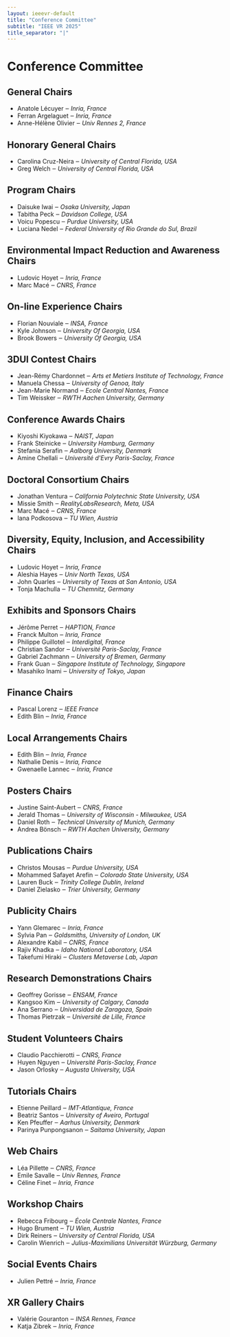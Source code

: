 ```yaml
---
layout: ieeevr-default
title: "Conference Committee"
subtitle: "IEEE VR 2025"
title_separator: "|"
---
```

<script type="text/javascript">
	$(document).ready(function(){
		var email = ""; 
		var domain = "ieeevr.org"; 

		email = "general2025"; 		
		general.innerHTML  = "<span class='text-nowrap'><a href=javascript:location='" + "mail" + "to:" + email + "@" + domain + "'><i class='fas fa-fw fa-envelope-square emailIconSm' style=''></i><i class='emailTextSm'>" + email + "@" + domain + "</a></i></span>";
		
		

		email = "program2025"; 
		program.innerHTML  = "<span class='text-nowrap'><a href=javascript:location='" + "mail" + "to:" + email + "@" + domain + "'><i class='fas fa-fw fa-envelope-square emailIconSm' style=''></i><i class='emailTextSm'>" + email + "@" + domain + "</a></i></span>";
		
		email = "contest2025"; 
		contest.innerHTML  = "<span class='text-nowrap'><a href=javascript:location='" + "mail" + "to:" + email + "@" + domain + "'><i class='fas fa-fw fa-envelope-square emailIconSm' style=''></i><i class='emailTextSm'>" + email + "@" + domain + "</a></i></span>";

		email = "awards2025"; 
		awards.innerHTML  = "<span class='text-nowrap'><a href=javascript:location='" + "mail" + "to:" + email + "@" + domain + "'><i class='fas fa-fw fa-envelope-square emailIconSm' style=''></i><i class='emailTextSm'>" + email + "@" + domain + "</a></i></span>";
		
		email = "doctoralconsortium2025"; 
		doctoralconsortium.innerHTML  = "<span class='text-nowrap'><a href=javascript:location='" + "mail" + "to:" + email + "@" + domain + "'><i class='fas fa-fw fa-envelope-square emailIconSm' style=''></i><i class='emailTextSm'>" + email + "@" + domain + "</a></i></span>";
		
		email = "deia2025"; 
		diversity.innerHTML  = "<span class='text-nowrap'><a href=javascript:location='" + "mail" + "to:" + email + "@" + domain + "'><i class='fas fa-fw fa-envelope-square emailIconSm' style=''></i><i class='emailTextSm'>" + email + "@" + domain + "</a></i></span>";
	
		email = "exhibitssponsors2025"; 
		exhibitssponsors.innerHTML  = "<span class='text-nowrap'><a href=javascript:location='" + "mail" + "to:" + email + "@" + domain + "'><i class='fas fa-fw fa-envelope-square emailIconSm' style=''></i><i class='emailTextSm'>" + email + "@" + domain + "</a></i></span>";

		email = "finance2025"; 
		finance.innerHTML  = "<span class='text-nowrap'><a href=javascript:location='" + "mail" + "to:" + email + "@" + domain + "'><i class='fas fa-fw fa-envelope-square emailIconSm' style=''></i><i class='emailTextSm'>" + email + "@" + domain + "</a></i></span>";
		
		email = "localarrangements2025";
		localarrangements.innerHTML  = "<span class='text-nowrap'><a href=javascript:location='" + "mail" + "to:" + email + "@" + domain + "'><i class='fas fa-fw fa-envelope-square emailIconSm' style=''></i><i class='emailTextSm'>" + email + "@" + domain + "</a></i></span>";
		
		email = "posters2025"; 
		posters.innerHTML  = "<span class='text-nowrap'><a href=javascript:location='" + "mail" + "to:" + email + "@" + domain + "'><i class='fas fa-fw fa-envelope-square emailIconSm' style=''></i><i class='emailTextSm'>" + email + "@" + domain + "</a></i></span>";
		
		email = "publications2025"; 
		publications.innerHTML  = "<span class='text-nowrap'><a href=javascript:location='" + "mail" + "to:" + email + "@" + domain + "'><i class='fas fa-fw fa-envelope-square emailIconSm' style=''></i><i class='emailTextSm'>" + email + "@" + domain + "</a></i></span>";
		
		email = "publicity2025"; 
		publicity.innerHTML  = "<span class='text-nowrap'><a href=javascript:location='" + "mail" + "to:" + email + "@" + domain + "'><i class='fas fa-fw fa-envelope-square emailIconSm' style=''></i><i class='emailTextSm'>" + email + "@" + domain + "</a></i></span>";
		
		email = "researchdemos2025"; 
		researchdemos.innerHTML  = "<span class='text-nowrap'><a href=javascript:location='" + "mail" + "to:" + email + "@" + domain + "'><i class='fas fa-fw fa-envelope-square emailIconSm' style=''></i><i class='emailTextSm'>" + email + "@" + domain + "</a></i></span>";
		
		email = "studentvolunteers2025"; 
		studentvolunteers.innerHTML  = "<span class='text-nowrap'><a href=javascript:location='" + "mail" + "to:" + email + "@" + domain + "'><i class='fas fa-fw fa-envelope-square emailIconSm' style=''></i><i class='emailTextSm'>" + email + "@" + domain + "</a></i></span>";
		
		email = "tutorials2025"; 
		tutorials.innerHTML  = "<span class='text-nowrap'><a href=javascript:location='" + "mail" + "to:" + email + "@" + domain + "'><i class='fas fa-fw fa-envelope-square emailIconSm' style=''></i><i class='emailTextSm'>" + email + "@" + domain + "</a></i></span>";

		email = "web2025";		
		web.innerHTML  = "<span class='text-nowrap'><a href=javascript:location='" + "mail" + "to:" + email + "@" + domain + "'><i class='fas fa-fw fa-envelope-square emailIconSm' style=''></i><i class='emailTextSm'>" + email + "@" + domain + "</a></i></span>";
		
		email = "workshops2025"; 		
		workshops.innerHTML  = "<span class='text-nowrap'><a href=javascript:location='" + "mail" + "to:" + email + "@" + domain + "'><i class='fas fa-fw fa-envelope-square emailIconSm' style=''></i><i class='emailTextSm'>" + email + "@" + domain + "</a></i></span>";
		
		email = "xrfuturefaculty2025"; 		
		xrfuturefaculty.innerHTML  = "<span class='text-nowrap'><a href=javascript:location='" + "mail" + "to:" + email + "@" + domain + "'><i class='fas fa-fw fa-envelope-square emailIconSm' style=''></i><i class='emailTextSm'>" + email + "@" + domain + "</a></i></span>";		

		email = "environment2025"; 		
		environment.innerHTML  = "<span class='text-nowrap'><a href=javascript:location='" + "mail" + "to:" + email + "@" + domain + "'><i class='fas fa-fw fa-envelope-square emailIconSm' style=''></i><i class='emailTextSm'>" + email + "@" + domain + "</a></i></span>";		
		
		email = "onlineexperience2025"; 		
		onlineexperience.innerHTML  = "<span class='text-nowrap'><a href=javascript:location='" + "mail" + "to:" + email + "@" + domain + "'><i class='fas fa-fw fa-envelope-square emailIconSm' style=''></i><i class='emailTextSm'>" + email + "@" + domain + "</a></i></span>";
		
		email = "socialevents2025"; 		
		socialevents.innerHTML  = "<span class='text-nowrap'><a href=javascript:location='" + "mail" + "to:" + email + "@" + domain + "'><i class='fas fa-fw fa-envelope-square emailIconSm' style=''></i><i class='emailTextSm'>" + email + "@" + domain + "</a></i></span>";
		
		email = "art2025"; 		
		art.innerHTML  = "<span class='text-nowrap'><a href=javascript:location='" + "mail" + "to:" + email + "@" + domain + "'><i class='fas fa-fw fa-envelope-square emailIconSm' style=''></i><i class='emailTextSm'>" + email + "@" + domain + "</a></i></span>";

		
	});
</script>
<h1>Conference Committee</h1>
<div>
	<h2>General Chairs <div class="floatRight"><span id="general"></span></div></h2>
	<ul>
		<li><span class="bold">Anatole Lécuyer</span> &#x2012; <i>Inria, France</i></li>
		<li><span class="bold">Ferran Argelaguet</span> &#x2012; <i>Inria, France</i></li>
		<li><span class="bold">Anne-Hélène Olivier</span> &#x2012; <i>Univ Rennes 2, France</i></li>
	</ul>
</div>
<div>
	<h2>Honorary General Chairs <div class="floatRight"><span id="honorary"></span></div></h2>
	<ul>
		<li><span class="bold">Carolina Cruz-Neira</span> &#x2012; <i>University of Central Florida, USA</i></li>
		<li><span class="bold">Greg Welch</span> &#x2012; <i>University of Central Florida, USA</i></li>
	</ul>
</div>
<div>
	<h2>Program Chairs <div class="floatRight"><span id="program"></span></div></h2>
	<ul>
		<li><span class="bold">Daisuke Iwai</span> &#x2012; <i>Osaka University, Japan</i></li>
		<li><span class="bold">Tabitha Peck</span> &#x2012; <i>Davidson College, USA</i></li>
		<li><span class="bold">Voicu Popescu</span> &#x2012; <i>Purdue University, USA</i></li>
		<li><span class="bold">Luciana Nedel</span> &#x2012; <i>Federal University of Rio Grande do Sul, Brazil</i></li>
	</ul>
</div>

<div>
	<h2>Environmental Impact Reduction and Awareness Chairs <div class="floatRight"><span id="environment"></span></div></h2>
	<ul>
		<li><span class="bold">Ludovic Hoyet</span> &#x2012; <i>Inria, France</i></li>
		<li><span class="bold">Marc Macé</span> &#x2012; <i>CNRS, France</i></li>
	</ul>
</div>
<div>
	<h2>On-line Experience Chairs<div class="floatRight"><span id="onlineexperience"></span></div></h2>
	<ul>
		<li><span class="bold">Florian Nouviale</span> &#x2012; <i>INSA, France</i></li>
		<li><span class="bold">Kyle Johnson</span> &#x2012; <i>University Of Georgia, USA</i></li>
		<li><span class="bold">Brook Bowers</span> &#x2012; <i>University Of Georgia, USA</i></li>
	</ul>
</div>

<div>
	<h2>3DUI Contest Chairs <div class="floatRight"><span id="contest"></span></div></h2>
	<ul>
		<li><span class="bold">Jean-Rémy Chardonnet</span> &#x2012; <i>Arts et Metiers Institute of Technology, France</i></li>
		<li><span class="bold">Manuela Chessa</span> &#x2012; <i>University of Genoa, Italy</i></li>
		<li><span class="bold">Jean-Marie Normand</span> &#x2012; <i>Ecole Central Nantes, France</i></li>
		<li><span class="bold">Tim Weissker</span> &#x2012; <i>RWTH Aachen University, Germany</i></li>
	</ul>
</div>
<div>
	<h2>Conference Awards Chairs  <div class="floatRight"><span id="awards"></span></div></h2>
	<ul>
		<li><span class="bold">Kiyoshi Kiyokawa</span> &#x2012; <i>NAIST, Japan</i></li>
		<li><span class="bold">Frank Steinicke</span> &#x2012; <i>University Hamburg, Germany</i></li>
		<li><span class="bold">Stefania Serafin</span> &#x2012; <i>Aalborg University, Denmark</i></li>
		<li><span class="bold">Amine Chellali</span> &#x2012; <i>Université d'Evry Paris-Saclay, France</i></li>
	</ul>
</div>
<div>
	<h2>Doctoral Consortium Chairs <div class="floatRight"><span id="doctoralconsortium"></span></div></h2>			
	<ul>
		<li><span class="bold">Jonathan Ventura</span> &#x2012; <i>California Polytechnic State University, USA</i></li>
		<li><span class="bold">Missie Smith</span> &#x2012; <i>RealityLabsResearch, Meta, USA</i></li>
		<li><span class="bold">Marc	Macé</span> &#x2012; <i>CRNS, France</i></li>
		<li><span class="bold">Iana	Podkosova</span> &#x2012; <i>TU Wien, Austria</i></li>
	</ul>
</div>
<div>
	<h2>Diversity, Equity, Inclusion, and Accessibility Chairs <div class="floatRight"><span id="diversity"></span></div></h2>			
	<ul>
		<li><span class="bold">Ludovic Hoyet</span> &#x2012; <i>Inria, France</i></li>
		<li><span class="bold">Aleshia Hayes</span> &#x2012; <i>Univ North Texas, USA</i></li>
		<li><span class="bold">John Quarles</span> &#x2012; <i>University of Texas at San Antonio, USA</i></li>
		<li><span class="bold">Tonja Machulla</span> &#x2012; <i>TU Chemnitz, Germany</i></li>
	</ul>
</div>
<div>
	<h2>Exhibits and Sponsors Chairs  <div class="floatRight"><span id="exhibitssponsors"></span></div></h2>
	<ul>
		<li><span class="bold">Jérôme Perret</span> &#x2012; <i>HAPTION, France</i></li>
		<li><span class="bold">Franck Multon</span> &#x2012; <i>Inria, France</i></li>
		<li><span class="bold">Philippe Guillotel</span> &#x2012; <i>Interdigital, France</i></li>
		<li><span class="bold">Christian Sandor</span> &#x2012; <i>Université Paris-Saclay, France</i></li>
		<li><span class="bold">Gabriel Zachmann</span> &#x2012; <i>University of Bremen, Germany</i></li>
		<li><span class="bold">Frank Guan</span> &#x2012; <i>Singapore Institute of Technology, Singapore</i></li>
		<li><span class="bold">Masahiko Inami</span> &#x2012; <i>University of Tokyo, Japan</i></li>
	</ul>
</div>
<div>
	<h2>Finance Chairs <div class="floatRight"><span id="finance"></span></div></h2>			
	<ul>
		<li><span class="bold">Pascal Lorenz</span> &#x2012; <i>IEEE France</i></li>
		<li><span class="bold">Edith Blin</span> &#x2012; <i>Inria, France</i></li>
	</ul>
</div>
<div>
	<h2>Local Arrangements Chairs <div class="floatRight"><span id="localarrangements"></span></div></h2>			
	<ul>
		<li><span class="bold">Edith Blin</span> &#x2012; <i>Inria, France</i></li>
		<li><span class="bold">Nathalie	Denis</span> &#x2012; <i>Inria, France</i></li>
		<li><span class="bold">Gwenaelle Lannec</span> &#x2012; <i>Inria, France</i></li>
	</ul>
</div>
<div>
	<h2>Posters Chairs <div class="floatRight"><span id="posters"></span></div></h2>
	<ul>
		<li><span class="bold">Justine	Saint-Aubert</span> &#x2012; <i>CNRS, France</i></li>
		<li><span class="bold">Jerald	Thomas</span> &#x2012; <i>University of Wisconsin - Milwaukee, USA</i></li>
		<li><span class="bold">Daniel 	Roth</span> &#x2012; <i>Technical University of Munich, Germany</i></li>
		<li><span class="bold">Andrea 	Bönsch</span> &#x2012; <i>RWTH Aachen University, Germany</i></li>
	</ul>
</div>
<div>
	<h2>Publications Chairs <div class="floatRight"><span id="publications"></span></div></h2>
	<ul>
		<li><span class="bold">Christos	Mousas</span> &#x2012; <i>Purdue University, USA</i></li>
		<li><span class="bold">Mohammed	Safayet Arefin</span> &#x2012; <i>Colorado State University, USA</i></li>
		<li><span class="bold">Lauren Buck</span> &#x2012; <i>Trinity College Dublin, Ireland</i></li>
		<li><span class="bold">Daniel Zielasko</span> &#x2012; <i>Trier University, Germany</i></li>
	</ul>
</div>
<div>
	<h2>Publicity Chairs <div class="floatRight"><span id="publicity"></span></div></h2>
	<ul>
		<li><span class="bold">Yann Glemarec</span> &#x2012; <i>Inria, France</i></li>
		<li><span class="bold">Sylvia Pan</span> &#x2012; <i>Goldsmiths, University of London, UK</i></li>
		<li><span class="bold">Alexandre Kabil</span> &#x2012; <i>CNRS, France</i></li>
		<li><span class="bold">Rajiv Khadka</span> &#x2012; <i>Idaho National Laboratory, USA</i></li>
		<li><span class="bold">Takefumi	Hiraki</span> &#x2012; <i>Clusters Metaverse Lab, Japan</i></li>
	</ul>
</div>
<div>
	<h2>Research Demonstrations Chairs <div class="floatRight"><span id="researchdemos"></span></div></h2>
	<ul>
		<li><span class="bold">Geoffrey Gorisse</span> &#x2012; <i>ENSAM, France</i></li>
		<li><span class="bold">Kangsoo Kim</span> &#x2012; <i>University of Calgary, Canada</i></li>
		<li><span class="bold">Ana Serrano</span> &#x2012; <i>Universidad de Zaragoza, Spain</i></li>
		<li><span class="bold">Thomas Pietrzak</span> &#x2012; <i>Université de Lille, France</i></li>
	</ul>
</div>
<div>
	<h2>Student Volunteers Chairs <div class="floatRight"><span id="studentvolunteers"></span></div></h2>			
	<ul>
		<li><span class="bold">Claudio Pacchierotti</span> &#x2012; <i>CNRS, France</i></li>
		<li><span class="bold">Huyen Nguyen</span> &#x2012; <i>Université Paris-Saclay, France</i></li>
		<li><span class="bold">Jason Orlosky</span> &#x2012; <i>Augusta University, USA</i></li>
	</ul>
</div>
<div>
	<h2>Tutorials Chairs <div class="floatRight"><span id="tutorials"></span></div></h2>
	<ul>
		<li><span class="bold">Etienne Peillard</span> &#x2012; <i>IMT-Atlantique, France</i></li>
		<li><span class="bold">Beatriz Santos</span> &#x2012; <i>University of Aveiro, Portugal</i></li>
		<li><span class="bold">Ken Pfeuffer</span> &#x2012; <i>Aarhus University, Denmark</i></li>
		<li><span class="bold">Parinya Punpongsanon</span> &#x2012; <i>Saitama University, Japan</i></li>
	</ul>
</div>
<div>
	<h2>Web Chairs <div class="floatRight"><span id="web"></span></div></h2>
	<ul>
		<li><span class="bold">Léa Pillette</span> &#x2012; <i>CNRS, France</i></li>
		<li><span class="bold">Emile Savalle</span> &#x2012; <i>Univ Rennes, France</i></li>
		<li><span class="bold">Céline Finet</span> &#x2012; <i>Inria, France</i></li>
	</ul>
</div>
<div>
	<h2>Workshop Chairs  <div class="floatRight"><span id="workshops"></span></div></h2>
	<ul>
		<li><span class="bold">Rebecca	Fribourg</span> &#x2012; <i>École Centrale Nantes, France</i></li>
		<li><span class="bold">Hugo	Brument</span> &#x2012; <i>TU Wien, Austria</i></li>
		<li><span class="bold">Dirk	Reiners</span> &#x2012; <i>University of Central Florida, USA</i></li>
		<li><span class="bold">Carolin	Wienrich</span> &#x2012; <i>Julius-Maximilians Universität Würzburg, Germany</i></li>
	</ul>
</div>

<div>
	<h2>Social Events Chairs  <div class="floatRight"><span id="socialevents"></span></div></h2>
	<ul>
		<li><span class="bold">Julien Pettré</span> &#x2012; <i>Inria, France</i></li>
	</ul>
</div>
<div>
	<h2>XR Gallery Chairs  <div class="floatRight"><span id="art"></span></div></h2>
	<ul>
		<li><span class="bold">Valérie Gouranton</span> &#x2012; <i>INSA Rennes, France</i></li>
		<li><span class="bold">Katja Zibrek</span> &#x2012; <i>Inria, France</i></li>
	</ul>
</div>

<!--- <div>
	<h2>XR Future Faculty Forum Chairs  <div class="floatRight"><span id="xrfuturefaculty"></span></div></h2>
	<ul>
		<li><span class="bold">Unkown</span> &#x2012; <i>Unkown</i></li>
	</ul>
</div> --->

